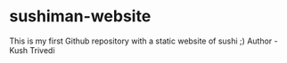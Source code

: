 # sushiman-website
This is my first Github repository with a static website of sushi ;)
Author - Kush Trivedi
